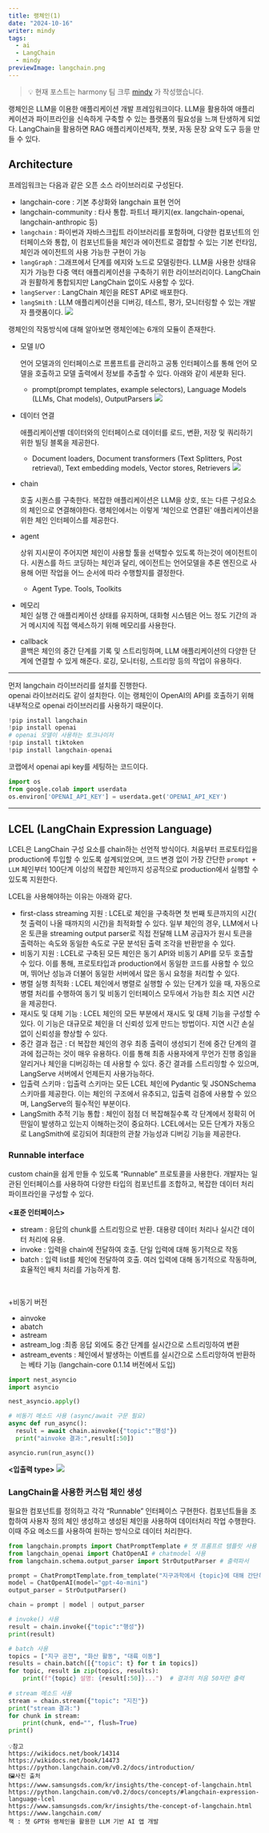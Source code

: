 ```yaml
---
title: 랭체인(1)
date: "2024-10-16"
writer: mindy
tags:
  - ai
  - LangChain
  - mindy
previewImage: langchain.png
---
```


> 💡 현재 포스트는 harmony 팀 크루 [mindy](https://github.com/1013115) 가 작성했습니다.

랭체인은  LLM을  이용한 애플리케이션  개발 프레임워크이다.  LLM을 활용하여 애플리케이션과 파이프라인을 신속하게 구축할 수 있는 플랫폼의 필요성을 느껴 탄생하게 되었다. LangChain을 활용하면 RAG 애플리케이션제작, 챗봇, 자동  문장 요약 도구 등을 만들 수 있다. 
## Architecture
프레임워크는 다음과 같은 오픈 소스 라이브러리로 구성된다.
- langchain-core : 기본 추상화와 langchain 표현 언어
- langchain-community : 타사 통합.
      파트너 패키지(ex. langchain-openai, langchain-anthropic 등)
- `langchain` : 파이썬과 자바스크립트 라이브러리를 포함하며, 다양한 컴포넌트의 인터페이스와 통합, 이 컴포넌트들을 체인과 에이전트로 결합할 수 있는 기본 런타임, 체인과 에이전트의 사용 가능한 구현이 가능
-  `langGraph` : 그래프에서 단계를 에지와 노드로 모델링한다. LLM을 사용한 상태유지가 가능한 다중 액터 애플리케이션을 구축하기 위한 라이브러리이다. LangChain과 원활하게 통합되지만 LangChain 없이도 사용할 수 있다.
- `langServer` : LangChain 체인을 REST API로 배포한다. 
- `langSmith` :  LLM 애플리케이션을 디버깅, 테스트, 평가, 모니터링할 수 있는 개발자 플랫폼이다. 
![](image1.png)
    
  
랭체인의 작동방식에 대해 알아보면 랭체인에는 6개의 모듈이 존재한다.
- 모델 I/O
    
    언어 모델과의 인터페이스로 프롬프트를 관리하고 공통 인터페이스를 통해 언어 모델을 호출하고 모델 출력에서 정보를 추출할 수 있다. 아래와 같이 세분화 된다. 
    
    - prompt(prompt templates, example selectors), Language Models (LLMs, Chat models), OutputParsers
![](image2.png)
    
    
- 데이터 연결
    
    애플리케이션별 데이터와의 인터페이스로 데이터를 로드, 변환, 저장 및 쿼리하기 위한 빌딩 블록을 제공한다.
    
    - Document loaders, Document transformers (Text Splitters, Post retrieval), Text embedding models, Vector stores, Retrievers
![](image3.png)

    
- chain
    
    호출 시퀀스를 구축한다. 복잡한 애플리케이션은 LLM을 상호, 또는 다른 구성요소의 체인으로 연결해야한다. 랭체인에서는 이렇게 ‘체인으로 연결된’ 애플리케이션을 위한 체인 인터페이스를 제공한다.
    
- agent
    
    상위 지시문이 주어지면 체인이 사용할 툴을 선택할수 있도록 하는것이 에이전트이다. 시퀀스를 하드 코딩하는 체인과 달리, 에이전트는 언어모델을 추론 엔진으로 사용해 어떤 작업을 어느 순서에 따라 수행할지를 결정한다. 
    
    - Agent Type. Tools, Toolkits
- 메모리   
  체인 실행 간 애플리케이션 상태를 유지하며, 대화형 시스템은 어느 정도 기간의 과거 메시지에 직접 액세스하기 위해 메모리를 사용한다.
- callback   
  콜백은 체인의 중간 단계를 기록 및 스트리밍하며, LLM 애플리케이션의 다양한 단계에 연결할 수 있게 해준다. 로깅, 모니터링, 스트리망 등의 작업이 유용하다.

---
먼저 langchain 라이브러리를 설치를 진행한다.   
openai 라이브러리도 같이 설치한다. 이는 랭체인이 OpenAI의 API를 호출하기 위해 내부적으로 openai 라이브러리를 사용하기 때문이다. 

```python
!pip install langchain
!pip install openai
# openai 모델이 사용하는 토크나이저
!pip install tiktoken
!pip install langchain-openai
```
코랩에서 openai api key를 세팅하는 코드이다. 
```python
import os
from google.colab import userdata
os.environ['OPENAI_API_KEY'] = userdata.get('OPENAI_API_KEY')
```

---
## LCEL (LangChain Expression Language)
LCEL은 LangChain 구성 요소를 chain하는 선언적 방식이다. 처음부터  프로토타입을 production에 투입할 수 있도록 설계되었으며, 코드 변경 없이 가장 간단한 `prompt + LLM` 체인부터 100단계 이상의 복잡한 체인까지 성공적으로 production에서 실행할 수 있도록 지원한다.

LCEL을 사용해야하는 이유는 아래와 같다.
- first-class streaming 지원 : LCEL로 체인을 구축하면 첫 번째 토큰까지의 시간( 첫 출력이 나올 때까지의 시간)을 최적화할 수 있다. 일부 체인의 경우, LLM에서 나온 토큰을 streaming output parser로 직접 전달해 LLM 공급자가 원시 토큰을 출력하는 속도와 동일한 속도로 구문 분석된 출력 조각을 반환받을 수 있다.
- 비동기 지원 : LCEL로 구축된 모든 체인은 동기 API와 비동기 API를 모두 호출할 수 있다. 이를 통해, 프로토타입과 production에서 동일한 코드를 사용할 수 있으며, 뛰어난 성능과 더불어 동일한 서버에서 많은 동시 요청을 처리할 수 있다.
- 병렬 실행 최적화 : LCEL 체인에서 병렬로 실행할 수 있는 단계가 있을 때, 자동으로 병렬 처리를 수행하여 동기 및 비동기 인터페이스 모두에서 가능한 최소 지연 시간을 제공한다.
- 재시도 및 대체 기능 : LCEL 체인의 모든 부분에서 재시도 및 대체 기능을 구성할 수 있다. 이 기능은 대규모로 체인을 더 신뢰성 있게 만드는 방법이다. 지연 시간 손실 없이 신뢰성을 향상할 수 있다.
- 중간 결과 접근 : 더 복잡한 체인의 경우 최종 출력이 생성되기 전에 중간 단계의 결과에 접근하는 것이 매우 유용하다. 이를 통해 최종 사용자에게 무언가 진행 중임을 알리거나 체인을 디버깅하는 데 사용할 수 있다. 중간 결과를 스트리밍할 수 있으며, LangServe 서버에서 언제든지 사용가능하다.
- 입출력 스키마 : 입출력 스키마는 모든 LCEL 체인에 Pydantic 및 JSONSchema 스키마를 제공한다. 이는 체인의 구조에서 유추되고, 입출력 검증에 사용할 수 있으며, LangServe의 필수적인 부분이다.
- LangSmith 추적 기능 통합 : 체인이 점점 더 복잡해질수록 각 단계에서 정확히 어떤일이 발생하고 있는지 이해하는것이 중요하다. LCEL에서는 모든 단계가 자동으로 LangSmith에 로깅되어 최대한의 관찰 가능성과 디버깅 기능을 제공한다.
### Runnable interface
custom chain을 쉽게 만들 수 있도록 “Runnable” 프로토콜을 사용한다. 개발자는 일관된 인터페이스를 사용하여 다양한 타입의 컴포넌트를 조합하고, 복잡한 데이터 처리 파이프라인을 구성할 수 있다.
<br>   
**<표준 인터페이스>**
- stream : 응답의 chunk를 스트리밍으로 반환. 대용량 데이터 처리나 실시간 데이터 처리에 유용.
- invoke : 입력을 chain에 전달하여 호출. 단일 입력에 대해 동기적으로 작동
- batch : 입력 list를 체인에 전달하여 호출. 여러 입력에 대해 동기적으로 작동하며, 효율적인 배치 처리를 가능하게 함.  
</br>

+비동기 버전
- ainvoke
- abatch
- astream
- astream_log :최종 응답 외에도 중간 단계를 실시간으로 스트리밍하여 변환
- astream_events : 체인에서 발생하는 이벤트를 실시간으로 스트리망하여 반환하는 베타 기능 (langchain-core 0.1.14 버전에서 도입)

```python
import nest_asyncio
import asyncio

nest_asyncio.apply()

# 비동기 메소드 사용 (async/await 구문 필요)
async def run_async():
  result = await chain.ainvoke({"topic":"행성"})
  print("ainvoke 결과:",result[:50])

asyncio.run(run_async())
```
**<입출력 type>**
![](image4.png)
### LangChain을 사용한 커스텀 체인 생성
필요한 컴포넌트를 정의하고 각각 “Runnable” 인터페이스 구현한다. 컴포넌트들을 조합하여 사용자 정의 체인 생성하고 생성된 체인을 사용하여 데이터처리 작업 수행한다. 이때 주요 메소드를 사용하여 원하는 방식으로 데이터 처리한다.

```python
from langchain.prompts import ChatPromptTemplate # 챗 프롬프르 템플릿 사용
from langchain_openai import ChatOpenAI # chatmodel 사용
from langchain.schema.output_parser import StrOutputParser # 출력파서

prompt = ChatPromptTemplate.from_template("지구과학에서 {topic}에 대해 간단히 설명해주세요.")
model = ChatOpenAI(model="gpt-4o-mini")
output_parser = StrOutputParser()

chain = prompt | model | output_parser

# invoke() 사용
result = chain.invoke({"topic":"행성"})
print(result)

# batch 사용
topics = ["지구 공전", "화산 활동", "대륙 이동"]
results = chain.batch([{"topic": t} for t in topics])
for topic, result in zip(topics, results):
    print(f"{topic} 설명: {result[:50]}...")  # 결과의 처음 50자만 출력
    
# stream 메소드 사용
stream = chain.stream({"topic": "지진"})
print("stream 결과:")
for chunk in stream:
    print(chunk, end="", flush=True)
print()
```
```plaintext
💡참고   
https://wikidocs.net/book/14314   
https://wikidocs.net/book/14473   
https://python.langchain.com/v0.2/docs/introduction/   
🖼️사진 출처
https://www.samsungsds.com/kr/insights/the-concept-of-langchain.html
https://python.langchain.com/v0.2/docs/concepts/#langchain-expression-language-lcel
https://www.samsungsds.com/kr/insights/the-concept-of-langchain.html
https://www.langchain.com/
책 : 챗 GPT와 랭체인을 활용한 LLM 기반 AI 앱 개발
```